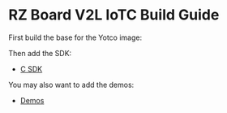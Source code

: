 # RZ Board V2L IoTC Build Guide

First build the base for the Yotco image:

Then add the SDK:
- [C SDK](../IoTC-C-SDK/README.md)

You may also want to add the demos:
- [Demos](../Demos/README.md)

